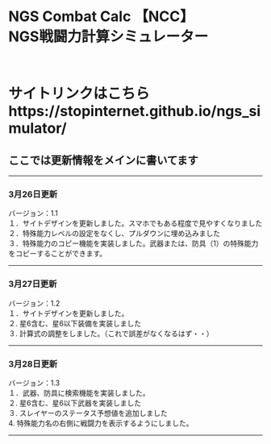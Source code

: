 <h1>NGS Combat Calc 【NCC】 <br> NGS戦闘力計算シミュレーター<h1>
<br>
サイトリンクはこちら<br>
https://stopinternet.github.io/ngs_simulator/
<br>
<h2>ここでは更新情報をメインに書いてます</h2>
<hr>
<h3>3月26日更新</h3> バージョン：1.1 <br>
１．サイトデザインを更新しました。スマホでもある程度で見やすくなりました<br>
２．特殊能力レベルの設定をなくし、プルダウンに埋め込みました<br>
３．特殊能力のコピー機能を実装しました。武器または、防具（1）の特殊能力をコピーすることができます。<br>
<hr>
<h3>3月27日更新</h3> バージョン：1.2 <br>
１．サイトデザインを更新しました。<br>
２. 星6含む、星6以下装備を実装しました<br>
３. 計算式の調整をしました。（これで誤差がなくなるはず・・）
<hr>
<h3>3月28日更新</h3> バージョン：1.3 <br>
１．武器、防具に検索機能を実装しました。<br>
２. 星6含む、星6以下武器を実装しました<br>
３. スレイヤーのステータス予想値を追加しました<br>
4. 特殊能力名の右側に戦闘力を表示するようにしました。
<hr>
